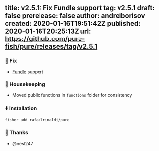 title:	v2.5.1: Fix Fundle support
tag:	v2.5.1
draft:	false
prerelease:	false
author:	andreiborisov
created:	2020-01-16T19:51:42Z
published:	2020-01-16T20:25:13Z
url:	https://github.com/pure-fish/pure/releases/tag/v2.5.1
--
### 🐛 Fix

* [Fundle](https://github.com/tuvistavie/fundle) support

### 🧹 Housekeeping

* Moved public functions in `functions` folder for consistency

### :arrow_down: Installation

    fisher add rafaelrinaldi/pure

### 👏 Thanks

* @nesl247

